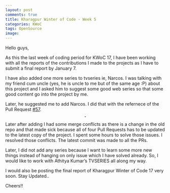 ```yaml
---
layout: post
comments: true
title: Kharagpur Winter of Code - Week 5
categories: KWoC
tags: OpenSource
image: 
---
```

Hello guys,

As this the last week of coding period for KWoC 17, I have been working with all the reports of the contributions I made to the projects as I have to submit a final report by January 7.

I have also added one more series to tvseries ie, Narcos. I was talking with my friend cum uncle (yes, he is uncle to me but of the same age :P) about this project and I asked him to suggest some good web series so that some good content go into the project by me.

Later, he suggested me to add Narcos. I did that with the refernece of the Pull Request [#57](https://github.com/athityakumar/tvseries/pull/57).

<p align="center">
  <img src="/blog/public/img/kwoc-51.png" alt="" style="border: 1px solid">
</p>

Later after adding I had some merge conflicts as there is a change in the old repo and that made sick because all of four Pull Requests has to be updated to the latest copy of the project. I spent some hours to solve those issues. I resolved those conflicts. The latest commit was made to all the PRs.

Later, I did not add any series because I want to learn some more new things instead of hanging on only issue which I have solved already. So, I would like to work with Athitya Kumar’s TVSERIES all along my way.

I would also be posting the final report of Kharagpur Winter of Code 17 very soon. Stay Updated..

Cheers!!
